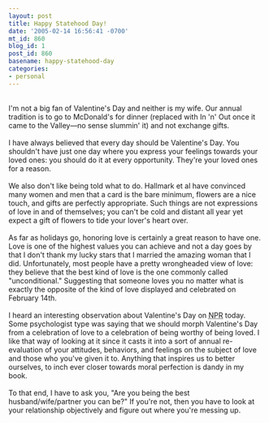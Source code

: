 ```yaml
---
layout: post
title: Happy Statehood Day!
date: '2005-02-14 16:56:41 -0700'
mt_id: 860
blog_id: 1
post_id: 860
basename: happy-statehood-day
categories:
- personal
---
```

<br />I'm not a big fan of Valentine's Day and neither is my wife. Our annual tradition is to go to McDonald's for dinner (replaced with In 'n' Out once it came to the Valley&#x2014;no sense slummin' it) and not exchange gifts.<br /><br />I have always believed that every day should be Valentine's Day. You shouldn't have just one day where you express your feelings towards your loved ones: you should do it at every opportunity. They're your loved ones for a reason.<br /><br />We also don't like being told what to do. Hallmark et al have convinced many women and men that a card is the bare minimum, flowers are a nice touch, and gifts are perfectly appropriate. Such things are not expressions of love in and of themselves; you can't be cold and distant all year yet expect a gift of flowers to tide your lover's heart over.<br /><br />As far as holidays go, honoring love is certainly a great reason to have one. Love is one of the highest values you can achieve and not a day goes by that I don't thank my lucky stars that I married the amazing woman that I did. Unfortunately, most people have a pretty wrongheaded view of love: they believe that the best kind of love is the one commonly called "unconditional." Suggesting that someone loves you no matter what is exactly the opposite of the kind of love displayed and celebrated on February 14th.<br /><br />I heard an interesting observation about Valentine's Day on <acronym title="National Public Radio">NPR</acronym> today. Some psychologist type was saying that we should morph Valentine's Day from a celebration of love to a celebration of being worthy of being loved. I like that way of looking at it since it casts it into a sort of annual re-evaluation of your attitudes, behaviors, and feelings on the subject of love and those who you've given it to. Anything that inspires us to better ourselves, to inch ever closer towards moral perfection is dandy in my book.<br /><br />To that end, I have to ask you, "Are you being the best husband/wife/partner you can be?" If you're not, then you have to look at your relationship objectively and figure out where you're messing up.<br /><br /><br />
